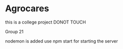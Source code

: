 # Agrocares
this is a college project 
DONOT TOUCH

Group 21

nodemon is added use npm start for starting the server